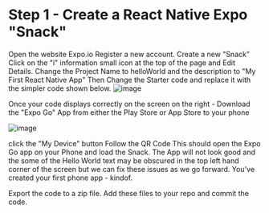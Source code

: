 # Step 1 - Create a React Native Expo "Snack"
Open the website Expo.io Register a new account.
Create a new "Snack" 
Click on the "i" information small icon at the top of the page and Edit Details. Change the Project Name to helloWorld and the description to "My First React Native App"
Then Change the Starter code and replace it with the simpler code shown below.
![image](https://github.com/user-attachments/assets/ce887abc-c2ed-424a-946a-46e366be99b1)

Once your code displays correctly on the screen on the right -
Download the "Expo Go" App from either the Play Store or App Store to your phone

![image](https://github.com/user-attachments/assets/9523b122-a27f-4e9d-b77b-9b87b1615dc8)

click the "My Device" button
Follow the QR Code
This should open the Expo Go app on your Phone and load the Snack.
The App will not look good and the some of the Hello World text may be obscured in the top left hand corner of the screen but we can fix these issues as we go forward. You've created your first phone app - kindof.

Export the code to a zip file. Add these files to your repo and commit the code.
